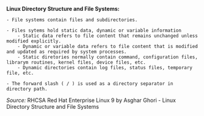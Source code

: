 
**Linux Directory Structure and File Systems:**

    - File systems contain files and subdirectories.
    
    - Files sytems hold static data, dynamic or variable information
        - Static data refers to file content that remains unchanged unless modified explicitly.
        - Dynamic or variable data refers to file content that is modified and updated as required by system processes.
        - Static diretories normally contain command, configuration files, librarym routines, kernel files, device files, etc.
        - Dynamic directories contain log files, status files, temporary file, etc.
        
    - The forward slash ( / ) is used as a directory separator in directory path.
    
*Source:* RHCSA Red Hat Enterprise Linux 9 by Asghar Ghori - Linux Directory Structure and File Systems
    


    
